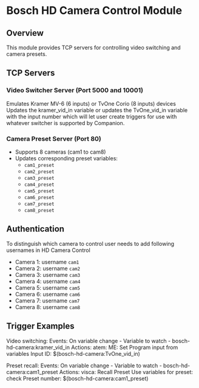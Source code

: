 # Bosch HD Camera Control Module

## Overview
This module provides TCP servers for controlling video switching and camera presets.

## TCP Servers

### Video Switcher Server (Port 5000 and 10001)
Emulates Kramer MV-6 (6 inputs) or TvOne Corio (8 inputs) devices
Updates the kramer_vid_in variable or updates the TvOne_vid_in variable with the input number which will let user create triggers for use with whatever switcher is supported by Companion.

### Camera Preset Server (Port 80)
- Supports 8 cameras (cam1 to cam8)
- Updates corresponding preset variables:
  - `cam1_preset`
  - `cam2_preset`
  - `cam3_preset`
  - `cam4_preset`
  - `cam5_preset`
  - `cam6_preset`
  - `cam7_preset`
  - `cam8_preset`

## Authentication
To distinguish which camera to control user needs to add following usernames in HD Camera Control 
- Camera 1: username `cam1`
- Camera 2: username `cam2`
- Camera 3: username `cam3`
- Camera 4: username `cam4`
- Camera 5: username `cam5`
- Camera 6: username `cam6`
- Camera 7: username `cam7`
- Camera 8: username `cam8`

## Trigger Examples
Video switching:
Events: On variable change - Variable to watch - bosch-hd-camera:kramer_vid_in
Actions: atem: ME: Set Program input from variables
Input ID: $(bosch-hd-camera:TvOne_vid_in)

Preset recall:
Events: On variable change - Variable to watch - bosch-hd-camera:cam1_preset
Actions: visca: Recall Preset
Use variables for preset: check
Preset number: $(bosch-hd-camera:cam1_preset)

